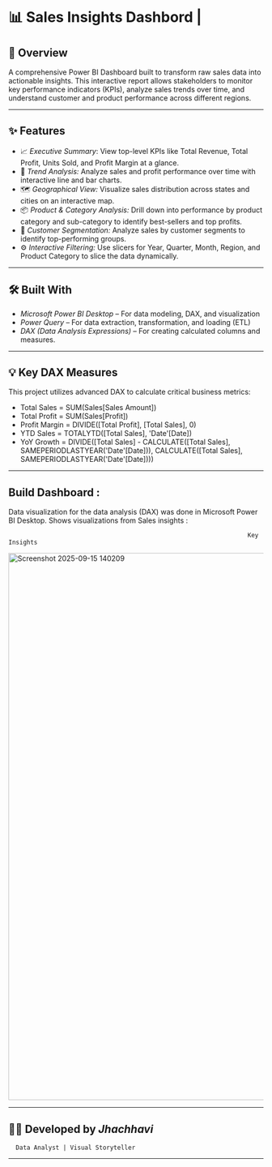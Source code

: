 # 📊 Sales Insights Dashbord | 


## 📖  Overview
A comprehensive Power BI Dashboard built to transform raw sales data into actionable insights. This interactive report allows stakeholders to monitor key performance indicators (KPIs), analyze sales trends over time, and understand customer and product performance across different regions.

---
 ## ✨ Features
- 📈 *Executive Summary*: View top-level KPIs like Total Revenue, Total Profit, Units Sold, and Profit Margin at a glance.
- 📅 *Trend Analysis:* Analyze sales and profit performance over time with interactive line and bar charts.
- 🗺️ *Geographical View:* Visualize sales distribution across states and cities on an interactive map.
- 📦 *Product & Category Analysis:* Drill down into performance by product category and sub-category to identify best-sellers and top profits.
- 👥 *Customer Segmentation:* Analyze sales by customer segments to identify top-performing groups.
- ⚙️ *Interactive Filtering:* Use slicers for Year, Quarter, Month, Region, and Product Category to slice the data dynamically.

 
---
 ## 🛠️ Built With
- *Microsoft Power BI Desktop* – For data modeling, DAX, and visualization
- *Power Query* – For data extraction, transformation, and loading (ETL)
- *DAX (Data Analysis Expressions)* – For creating calculated columns and measures. 

---
## 💡 Key DAX Measures
This project utilizes advanced DAX to calculate critical business metrics:
- Total Sales = SUM(Sales[Sales Amount])
- Total Profit = SUM(Sales[Profit])
- Profit Margin = DIVIDE([Total Profit], [Total Sales], 0)
- YTD Sales = TOTALYTD([Total Sales], 'Date'[Date])
- YoY Growth = DIVIDE([Total Sales] - CALCULATE([Total Sales], SAMEPERIODLASTYEAR('Date'[Date])), CALCULATE([Total Sales], SAMEPERIODLASTYEAR('Date'[Date])))

---
##  Build Dashboard :
Data visualization for the data analysis (DAX) was done in Microsoft Power BI Desktop.
Shows visualizations from Sales insights :

                                                                      Key Insights
<img width="1920" height="1080" alt="Screenshot 2025-09-15 140209" src="https://github.com/user-attachments/assets/f948564b-a739-4301-ad17-e4dfeafc6e2e" />


---
## 👩‍💻 Developed by *Jhachhavi*
      Data Analyst | Visual Storyteller 
---


